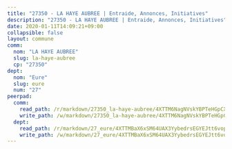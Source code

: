 ```yaml
---
title: "27350 - LA HAYE AUBREE | Entraide, Annonces, Initiatives"
description: "27350 - LA HAYE AUBREE | Entraide, Annonces, Initiatives"
date: 2020-01-11T14:09:21+09:00
collapsible: false
layout: commune
comm:
  nom: "LA HAYE AUBREE"
  slug: la-haye-aubree
  cp: "27350"
dept:
  nom: "Eure"
  slug: eure
  num: "27"
peerpad:
  comm:
    read_path: /r/markdown/27350_la-haye-aubree/4XTTM6NagNVskYBPTeHGpCXAEZNkiET1VfJoWAKMJrYskKhGW
    write_path: /w/markdown/27350_la-haye-aubree/4XTTM6NagNVskYBPTeHGpCXAEZNkiET1VfJoWAKMJrYskKhGW-K3TgUp1NA1wTfhJP8QSCfEcNxx6HbBAL6uRxzWdyJXuSfXVrDNNGP8Wcqqp4Bpx4nGQxnQXxiLKyJ5R3e1npK9gCCwooAzb9szbNWd3wow2w95yDUGbRpPUZL7WZUHZm8FLux6fU
  dept:
    read_path: /r/markdown/27_eure/4XTTMBaX6xSM64UAX3YybedrsEGYEJtt6vopdQsPEFtGijgwg
    write_path: /w/markdown/27_eure/4XTTMBaX6xSM64UAX3YybedrsEGYEJtt6vopdQsPEFtGijgwg-K3TgUmjy61Gu7ZFzjoVmiacXP2Rc4pq6sxVCYUX3mFQZWQw9yCKsEoAMagtuW4jJTYhK96DsWW4cPmZLagvQNZ34BscGcu4btrtJibt18c1mpqofaWe6Q3RartDiuMTjY7NrsH4r
---
```


